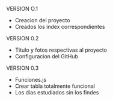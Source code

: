 VERSION O.1
- Creacion del proyecto
- Creados los index correspondientes

VERSION 0.2
- Titulo y fotos respectivas al proyecto
- Configuracion del GitHub

VERSION 0.3
- Funciones.js
- Crear tabla totalmente funcional
- Los dias estudiados sin los findes